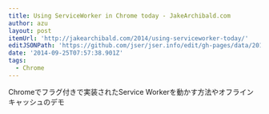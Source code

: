 ```yaml
---
title: Using ServiceWorker in Chrome today - JakeArchibald.com
author: azu
layout: post
itemUrl: 'http://jakearchibald.com/2014/using-serviceworker-today/'
editJSONPath: 'https://github.com/jser/jser.info/edit/gh-pages/data/2014/09/index.json'
date: '2014-09-25T07:57:38.901Z'
tags:
  - Chrome
---
```

Chromeでフラグ付きで実装されたService Workerを動かす方法やオフラインキャッシュのデモ
